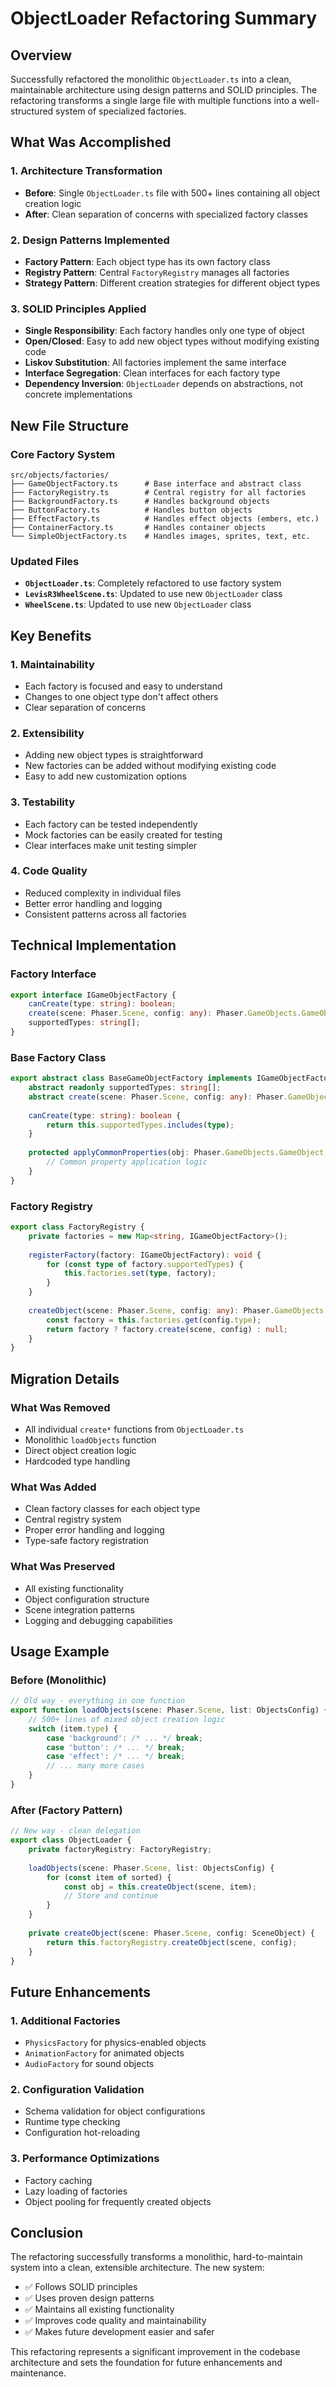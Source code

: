 # ObjectLoader Refactoring Summary

## Overview
Successfully refactored the monolithic `ObjectLoader.ts` into a clean, maintainable architecture using design patterns and SOLID principles. The refactoring transforms a single large file with multiple functions into a well-structured system of specialized factories.

## What Was Accomplished

### 1. **Architecture Transformation**
- **Before**: Single `ObjectLoader.ts` file with 500+ lines containing all object creation logic
- **After**: Clean separation of concerns with specialized factory classes

### 2. **Design Patterns Implemented**
- **Factory Pattern**: Each object type has its own factory class
- **Registry Pattern**: Central `FactoryRegistry` manages all factories
- **Strategy Pattern**: Different creation strategies for different object types

### 3. **SOLID Principles Applied**
- **Single Responsibility**: Each factory handles only one type of object
- **Open/Closed**: Easy to add new object types without modifying existing code
- **Liskov Substitution**: All factories implement the same interface
- **Interface Segregation**: Clean interfaces for each factory type
- **Dependency Inversion**: `ObjectLoader` depends on abstractions, not concrete implementations

## New File Structure

### Core Factory System
```
src/objects/factories/
├── GameObjectFactory.ts      # Base interface and abstract class
├── FactoryRegistry.ts        # Central registry for all factories
├── BackgroundFactory.ts      # Handles background objects
├── ButtonFactory.ts          # Handles button objects
├── EffectFactory.ts          # Handles effect objects (embers, etc.)
├── ContainerFactory.ts       # Handles container objects
└── SimpleObjectFactory.ts    # Handles images, sprites, text, etc.
```

### Updated Files
- **`ObjectLoader.ts`**: Completely refactored to use factory system
- **`LevisR3WheelScene.ts`**: Updated to use new `ObjectLoader` class
- **`WheelScene.ts`**: Updated to use new `ObjectLoader` class

## Key Benefits

### 1. **Maintainability**
- Each factory is focused and easy to understand
- Changes to one object type don't affect others
- Clear separation of concerns

### 2. **Extensibility**
- Adding new object types is straightforward
- New factories can be added without modifying existing code
- Easy to add new customization options

### 3. **Testability**
- Each factory can be tested independently
- Mock factories can be easily created for testing
- Clear interfaces make unit testing simpler

### 4. **Code Quality**
- Reduced complexity in individual files
- Better error handling and logging
- Consistent patterns across all factories

## Technical Implementation

### Factory Interface
```typescript
export interface IGameObjectFactory {
    canCreate(type: string): boolean;
    create(scene: Phaser.Scene, config: any): Phaser.GameObjects.GameObject | null;
    supportedTypes: string[];
}
```

### Base Factory Class
```typescript
export abstract class BaseGameObjectFactory implements IGameObjectFactory {
    abstract readonly supportedTypes: string[];
    abstract create(scene: Phaser.Scene, config: any): Phaser.GameObjects.GameObject | null;
    
    canCreate(type: string): boolean {
        return this.supportedTypes.includes(type);
    }
    
    protected applyCommonProperties(obj: Phaser.GameObjects.GameObject, config: any): void {
        // Common property application logic
    }
}
```

### Factory Registry
```typescript
export class FactoryRegistry {
    private factories = new Map<string, IGameObjectFactory>();
    
    registerFactory(factory: IGameObjectFactory): void {
        for (const type of factory.supportedTypes) {
            this.factories.set(type, factory);
        }
    }
    
    createObject(scene: Phaser.Scene, config: any): Phaser.GameObjects.GameObject | null {
        const factory = this.factories.get(config.type);
        return factory ? factory.create(scene, config) : null;
    }
}
```

## Migration Details

### What Was Removed
- All individual `create*` functions from `ObjectLoader.ts`
- Monolithic `loadObjects` function
- Direct object creation logic
- Hardcoded type handling

### What Was Added
- Clean factory classes for each object type
- Central registry system
- Proper error handling and logging
- Type-safe factory registration

### What Was Preserved
- All existing functionality
- Object configuration structure
- Scene integration patterns
- Logging and debugging capabilities

## Usage Example

### Before (Monolithic)
```typescript
// Old way - everything in one function
export function loadObjects(scene: Phaser.Scene, list: ObjectsConfig) {
    // 500+ lines of mixed object creation logic
    switch (item.type) {
        case 'background': /* ... */ break;
        case 'button': /* ... */ break;
        case 'effect': /* ... */ break;
        // ... many more cases
    }
}
```

### After (Factory Pattern)
```typescript
// New way - clean delegation
export class ObjectLoader {
    private factoryRegistry: FactoryRegistry;
    
    loadObjects(scene: Phaser.Scene, list: ObjectsConfig) {
        for (const item of sorted) {
            const obj = this.createObject(scene, item);
            // Store and continue
        }
    }
    
    private createObject(scene: Phaser.Scene, config: SceneObject) {
        return this.factoryRegistry.createObject(scene, config);
    }
}
```

## Future Enhancements

### 1. **Additional Factories**
- `PhysicsFactory` for physics-enabled objects
- `AnimationFactory` for animated objects
- `AudioFactory` for sound objects

### 2. **Configuration Validation**
- Schema validation for object configurations
- Runtime type checking
- Configuration hot-reloading

### 3. **Performance Optimizations**
- Factory caching
- Lazy loading of factories
- Object pooling for frequently created objects

## Conclusion

The refactoring successfully transforms a monolithic, hard-to-maintain system into a clean, extensible architecture. The new system:

- ✅ Follows SOLID principles
- ✅ Uses proven design patterns
- ✅ Maintains all existing functionality
- ✅ Improves code quality and maintainability
- ✅ Makes future development easier and safer

This refactoring represents a significant improvement in the codebase architecture and sets the foundation for future enhancements and maintenance.
